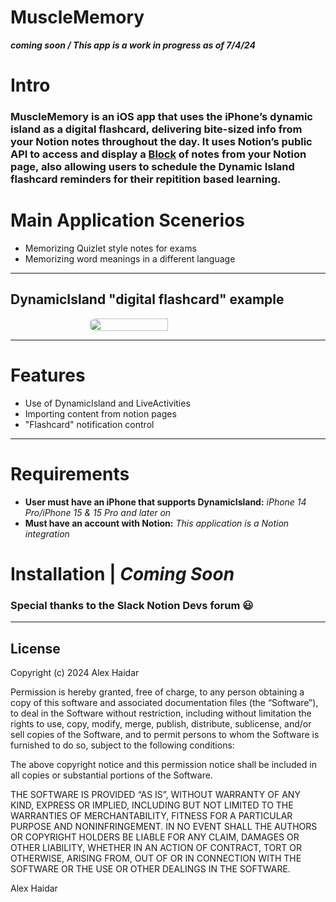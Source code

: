 # MuscleMemory 

**_coming soon / This app is a work in progress as of 7/4/24_**

# Intro

### MuscleMemory is an iOS app that uses the iPhone’s dynamic island as a digital flashcard, delivering bite-sized info from your Notion notes throughout the day. It uses Notion’s public API to access and display a [Block](https://developers.notion.com/reference/block) of notes from your Notion page, also allowing users to schedule the Dynamic Island flashcard reminders for their repitition based learning.

 # Main Application Scenerios
 * Memorizing Quizlet style notes for exams
 * Memorizing word meanings in a different language
___
## DynamicIsland "digital flashcard" example


<div style="display: flex; justify-content: center;">
    <img src="https://github.com/Alexx1105/MuscleMemory/assets/132936435/85aa1cbd-14fd-4bd5-a43d-59c9c2681741" width="50%" style="border-radius: 30px;" />
</div>

---

# Features
* Use of DynamicIsland and LiveActivities
* Importing content from notion pages
* "Flashcard" notification control

---


# Requirements
* **User must have an iPhone that supports DynamicIsland:** _iPhone 14 Pro/iPhone 15 & 15 Pro and later on_
* **Must have an account with Notion:** _This application is a Notion integration_

# Installation | _Coming Soon_
### Special thanks to the Slack Notion Devs forum 😃
___

## License


Copyright (c) 2024 Alex Haidar

Permission is hereby granted, free of charge, to any person obtaining a copy
of this software and associated documentation files (the “Software”), to deal
in the Software without restriction, including without limitation the rights
to use, copy, modify, merge, publish, distribute, sublicense, and/or sell
copies of the Software, and to permit persons to whom the Software is
furnished to do so, subject to the following conditions:

The above copyright notice and this permission notice shall be included in all
copies or substantial portions of the Software.

THE SOFTWARE IS PROVIDED “AS IS”, WITHOUT WARRANTY OF ANY KIND, EXPRESS OR
IMPLIED, INCLUDING BUT NOT LIMITED TO THE WARRANTIES OF MERCHANTABILITY,
FITNESS FOR A PARTICULAR PURPOSE AND NONINFRINGEMENT. IN NO EVENT SHALL THE
AUTHORS OR COPYRIGHT HOLDERS BE LIABLE FOR ANY CLAIM, DAMAGES OR OTHER
LIABILITY, WHETHER IN AN ACTION OF CONTRACT, TORT OR OTHERWISE, ARISING FROM,
OUT OF OR IN CONNECTION WITH THE SOFTWARE OR THE USE OR OTHER DEALINGS IN THE
SOFTWARE.



Alex Haidar
